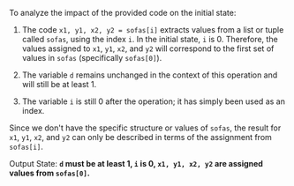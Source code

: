 To analyze the impact of the provided code on the initial state:

1. The code `x1, y1, x2, y2 = sofas[i]` extracts values from a list or tuple called `sofas`, using the index `i`. In the initial state, `i` is 0. Therefore, the values assigned to `x1`, `y1`, `x2`, and `y2` will correspond to the first set of values in `sofas` (specifically `sofas[0]`).

2. The variable `d` remains unchanged in the context of this operation and will still be at least 1.

3. The variable `i` is still 0 after the operation; it has simply been used as an index.

Since we don't have the specific structure or values of `sofas`, the result for `x1`, `y1`, `x2`, and `y2` can only be described in terms of the assignment from `sofas[i]`.

Output State: **`d` must be at least 1, `i` is 0, `x1, y1, x2, y2` are assigned values from `sofas[0]`.**